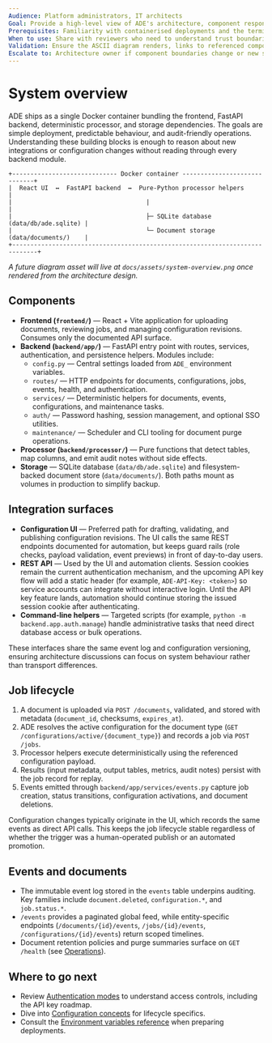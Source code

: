 ```yaml
---
Audience: Platform administrators, IT architects
Goal: Provide a high-level view of ADE's architecture, component responsibilities, and job lifecycle for evaluation and onboarding.
Prerequisites: Familiarity with containerised deployments and the terminology defined in the [ADE glossary](../../ADE_GLOSSARY.md).
When to use: Share with reviewers who need to understand trust boundaries, component roles, and how documents flow through ADE.
Validation: Ensure the ASCII diagram renders, links to referenced components resolve, and descriptions align with the current codebase.
Escalate to: Architecture owner if component boundaries change or new services are added.
---
```


# System overview

ADE ships as a single Docker container bundling the frontend, FastAPI backend, deterministic processor, and storage dependencies. The goals are simple deployment, predictable behaviour, and audit-friendly operations. Understanding these building blocks is enough to reason about new integrations or configuration changes without reading through every backend module.

```
+----------------------------- Docker container -----------------------------+
|  React UI  ↔  FastAPI backend  ↔  Pure-Python processor helpers             |
|                                     |                                       |
|                                     ├─ SQLite database  (data/db/ade.sqlite) |
|                                     └─ Document storage (data/documents/)    |
+-----------------------------------------------------------------------------+
```

_A future diagram asset will live at `docs/assets/system-overview.png` once rendered from the architecture design._

## Components

- **Frontend (`frontend/`)** — React + Vite application for uploading documents, reviewing jobs, and managing configuration revisions. Consumes only the documented API surface.
- **Backend (`backend/app/`)** — FastAPI entry point with routes, services, authentication, and persistence helpers. Modules include:
  - `config.py` — Central settings loaded from `ADE_` environment variables.
  - `routes/` — HTTP endpoints for documents, configurations, jobs, events, health, and authentication.
  - `services/` — Deterministic helpers for documents, events, configurations, and maintenance tasks.
  - `auth/` — Password hashing, session management, and optional SSO utilities.
  - `maintenance/` — Scheduler and CLI tooling for document purge operations.
- **Processor (`backend/processor/`)** — Pure functions that detect tables, map columns, and emit audit notes without side effects.
- **Storage** — SQLite database (`data/db/ade.sqlite`) and filesystem-backed document store (`data/documents/`). Both paths mount as volumes in production to simplify backup.

## Integration surfaces

- **Configuration UI** — Preferred path for drafting, validating, and publishing configuration revisions. The UI calls the same REST endpoints documented for automation, but keeps guard rails (role checks, payload validation, event previews) in front of day-to-day users.
- **REST API** — Used by the UI and automation clients. Session cookies remain the current authentication mechanism, and the upcoming API key flow will add a static header (for example, `ADE-API-Key: <token>`) so service accounts can integrate without interactive login. Until the API key feature lands, automation should continue storing the issued session cookie after authenticating.
- **Command-line helpers** — Targeted scripts (for example, `python -m backend.app.auth.manage`) handle administrative tasks that need direct database access or bulk operations.

These interfaces share the same event log and configuration versioning, ensuring architecture discussions can focus on system behaviour rather than transport differences.

## Job lifecycle

1. A document is uploaded via `POST /documents`, validated, and stored with metadata (`document_id`, checksums, `expires_at`).
2. ADE resolves the active configuration for the document type (`GET /configurations/active/{document_type}`) and records a job via `POST /jobs`.
3. Processor helpers execute deterministically using the referenced configuration payload.
4. Results (input metadata, output tables, metrics, audit notes) persist with the job record for replay.
5. Events emitted through `backend/app/services/events.py` capture job creation, status transitions, configuration activations, and document deletions.

Configuration changes typically originate in the UI, which records the same events as direct API calls. This keeps the job lifecycle stable regardless of whether the trigger was a human-operated publish or an automated promotion.

## Events and documents

- The immutable event log stored in the `events` table underpins auditing. Key families include `document.deleted`, `configuration.*`, and `job.status.*`.
- `/events` provides a paginated global feed, while entity-specific endpoints (`/documents/{id}/events`, `/jobs/{id}/events`, `/configurations/{id}/events`) return scoped timelines.
- Document retention policies and purge summaries surface on `GET /health` (see [Operations](../operations/README.md)).

## Where to go next

- Review [Authentication modes](../security/authentication-modes.md) to understand access controls, including the API key roadmap.
- Dive into [Configuration concepts](../configuration/concepts.md) for lifecycle specifics.
- Consult the [Environment variables reference](../reference/environment-variables.md) when preparing deployments.
